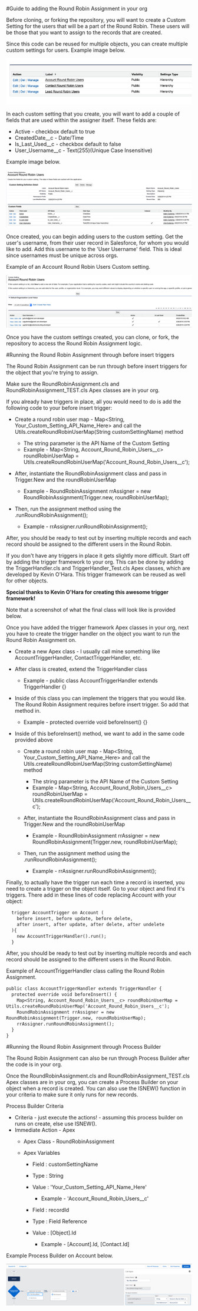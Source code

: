 #Guide to adding the Round Robin Assignment in your org

Before cloning, or forking the repository, you will want to create a Custom Setting for the users that will be a part of the Round Robin.
These users will be those that you want to assign to the records that are created.

Since this code can be reused for multiple objects, you can create multiple custom settings for users.
Example image below.

![example-custom-settings](/images/Example-Custom-Settings.png)

In each custom setting that you create, you will want to add a couple of fields that are used within the assigner itself. These fields are:

* Active - checkbox default to true
* CreatedDate__c - Date/Time
* Is_Last_Used__c - checkbox default to false
* User_Username__c - Text(255)(Unique Case Insensitive)

Example image below.

![custom-setting-example](/images/Custom-Setting-Example.png)

Once created, you can begin adding users to the custom setting. Get the user's username, from their user record in Salesforce, for whom you would like to add.
Add this username to the 'User Username' field. This is ideal since usernames must be unique across orgs.

Example of an Account Round Robin Users Custom setting.

![account-custom-setting-example](/images/Account-Custom-Setting-Example.png)

Once you have the custom settings created, you can clone, or fork, the repository to access the Round Robin Assignment logic.

#Running the Round Robin Assignment through before insert triggers

The Round Robin Assignment can be run through before insert triggers for the object that you're trying to assign.

Make sure the RoundRobinAssignment.cls and RoundRobinAssignment_TEST.cls Apex classes are in your org.

If you already have triggers in place, all you would need to do is add the following code to your before insert trigger:

* Create a round robin user map - Map<String, Your_Custom_Setting_API_Name_Here> and call the Utils.createRoundRobinUserMap(String customSettingName) method
    * The string parameter is the API Name of the Custom Setting
    * Example - Map<String, Account_Round_Robin_Users__c> roundRobinUserMap = Utils.createRoundRobinUserMap('Account_Round_Robin_Users__c');

* After, instantiate the RoundRobinAssignment class and pass in Trigger.New and the roundRobinUserMap
    * Example - RoundRobinAssignment rrAssigner = new RoundRobinAssignment(Trigger.new, roundRobinUserMap);

* Then, run the assignment method using the .runRoundRobinAssignment();
    * Example - rrAssigner.runRoundRobinAssignment();

After, you should be ready to test out by inserting multiple records and each record should be assigned to the different users in the Round Robin.

If you don't have any triggers in place it gets slightly more difficult. Start off by adding the trigger framework to your org. 
This can be done by adding the TriggerHandler.cls and TriggerHandler_Test.cls Apex classes, which are developed by Kevin O'Hara.
This trigger framework can be reused as well for other objects.

**Special thanks to Kevin O'Hara for creating this awesome trigger framework!**

Note that a screenshot of what the final class will look like is provided below.

Once you have added the trigger framework Apex classes in your org, next you have to create the trigger handler on the object you want to run the Round Robin Assignment on.

* Create a new Apex class - I usually call mine something like AccountTriggerHandler, ContactTriggerHandler, etc.
* After class is created, extend the TriggerHandler class
    * Example - public class AccountTriggerHandler extends TriggerHandler {}

* Inside of this class you can implement the triggers that you would like. The Round Robin Assignment requires before insert trigger. So add that method in.
    * Example - protected override void beforeInsert() {}

* Inside of this beforeInsert() method, we want to add in the same code provided above
    * Create a round robin user map - Map<String, Your_Custom_Setting_API_Name_Here> and call the Utils.createRoundRobinUserMap(String customSettingName) method
      * The string parameter is the API Name of the Custom Setting
      * Example - Map<String, Account_Round_Robin_Users__c> roundRobinUserMap = Utils.createRoundRobinUserMap('Account_Round_Robin_Users__c');

    * After, instantiate the RoundRobinAssignment class and pass in Trigger.New and the roundRobinUserMap
      * Example - RoundRobinAssignment rrAssigner = new RoundRobinAssignment(Trigger.new, roundRobinUserMap);

    * Then, run the assignment method using the .runRoundRobinAssignment();
      * Example - rrAssigner.runRoundRobinAssignment();

Finally, to actually have the trigger run each time a record is inserted, you need to create a trigger on the object itself. Go to your object and find it's triggers. 
There add in these lines of code replacing Account with your object:

```
  trigger AccountTrigger on Account (
    before insert, before update, before delete,
    after insert, after update, after delete, after undelete
  ){
    new AccountTriggerHandler().run();
  }
```

After, you should be ready to test out by inserting multiple records and each record should be assigned to the different users in the Round Robin.

Example of AccountTriggerHandler class calling the Round Robin Assignment.

```
public class AccountTriggerHandler extends TriggerHandler {
  protected override void beforeInsert() {
    Map<String, Account_Round_Robin_Users__c> roundRobinUserMap = Utils.createRoundRobinUserMap('Account_Round_Robin_Users__c');
    RoundRobinAssignment rrAssigner = new RoundRobinAssignment(Trigger.new, roundRobinUserMap);
    rrAssigner.runRoundRobinAssignment();
  }
}
```


#Running the Round Robin Assignment through Process Builder

The Round Robin Assignment can also be run through Process Builder after the code is in your org.

Once the RoundRobinAssignment.cls and RoundRobinAssignment_TEST.cls Apex classes are in your org, you can create a Process Builder on your object when a record is created.
You can also use the ISNEW() function in your criteria to make sure it only runs for new records.

Process Builder Criteria
* Criteria - just execute the actions! - assuming this process builder on runs on create, else use ISNEW().
* Immediate Action - Apex
    * Apex Class - RoundRobinAssignment
  
  * Apex Variables
    * Field : customSettingName
    * Type  : String
    * Value : 'Your_Custom_Setting_API_Name_Here'
      * Example - 'Account_Round_Robin_Users__c'

    * Field : recordId
    * Type  : Field Reference
    * Value : [Object].Id
      * Example - [Account].Id, [Contact.Id] 

Example Process Builder on Account below.

![sample-process-builder](/images/Sample-Process-Builder.png)

